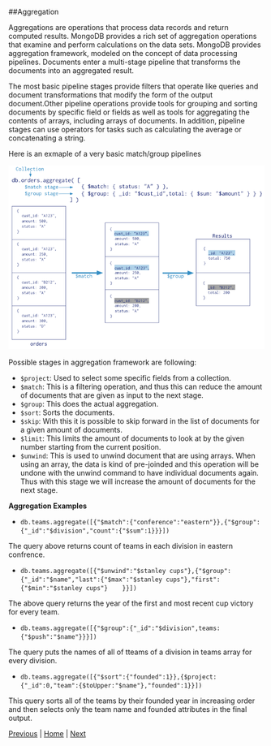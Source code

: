 ##Aggregation

Aggregations are operations that process data records and return computed results. MongoDB provides a rich set of aggregation operations that examine and perform calculations on the data sets. MongoDB provides aggregation framework, modeled on the concept of data processing pipelines. Documents enter a multi-stage pipeline that transforms the documents into an aggregated result.

The most basic pipeline stages provide filters that operate like queries and document transformations that modify the form of the output document.Other pipeline operations provide tools for grouping and sorting documents by specific field or fields as well as tools for aggregating the contents of arrays, including arrays of documents. In addition, pipeline stages can use operators for tasks such as calculating the average or concatenating a string. 

Here is an exmaple of a very basic match/group pipelines

![](https://github.com/joed7/MongoDb/blob/master/images/aggregation-pipeline.png)

Possible stages in aggregation framework are following:

* `$project`: Used to select some specific fields from a collection.  
* `$match`: This is a filtering operation, and thus this can reduce the amount of documents that are given as input to the next stage.  
* `$group`: This does the actual aggregation.  
* `$sort`: Sorts the documents.  
* `$skip`: With this it is possible to skip forward in the list of documents for a given amount of documents.  
* `$limit`: This limits the amount of documents to look at by the given number starting from the current position.  
* `$unwind`: This is used to unwind document that are using arrays. When using an array, the data is kind of pre-joinded and this operation will be undone with the unwind command to have individual documents again. Thus with this stage we will increase the amount of documents for the next stage.  


__Aggregation Examples__

* `db.teams.aggregate([{"$match":{"conference":"eastern"}},{"$group":{"_id":"$division","count":{"$sum":1}}}])`

The query above returns count of teams in each division in eastern confrence. 

* `db.teams.aggregate([{"$unwind":"$stanley cups"},{"$group":{"_id":"$name","last":{"$max":"$stanley cups"},"first":{"$min":"$stanley cups"}    }}])`

The above query returns the year of the first and most recent cup victory for every team.

* `db.teams.aggregate([{"$group":{"_id":"$division",teams:{"$push":"$name"}}}])`

The query puts the names of all of tteams of a division in teams array for every division.

* `db.teams.aggregate([{"$sort":{"founded":1}},{$project:{"_id":0,"team":{$toUpper:"$name"},"founded":1}}])`

This query sorts all of the teams by their founded year in increasing order and then selects only the team name and founded attributes in  the final output.


[Previous](https://github.com/joed7/MongoDb/blob/master/projection.md)  |  [Home](https://github.com/joed7/MongoDb/blob/master/home.md)  |  [Next](https://github.com/joed7/MongoDb/blob/master/pymongo.md)